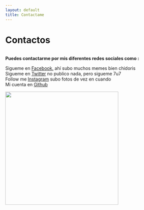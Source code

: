 ```yaml
---
layout: default
title: Contactame
---
```


<div id="contact">
  <h1 class="pageTitle">Contactos</h1>
  <div class="contactContent">
    <embed src="{{ '/assets/img/Undertale.mp3' | prepend: site.baseurl }}" autostarty="true" loop="true" volumen="30" width="0" height="0">
    <p class="intro"><b>Puedes contactarme por mis diferentes redes sociales como :</b></p>
    <p>Sigueme en <a href="https://www.facebook.com/profile.php?id=100010939398193">Facebook.</a> ahí subo muchos memes bien chidoris<br>
    Sigueme en <a href="https://twitter.com/LuisWorkout98">Twitter</a> no publico nada, pero sigueme 7u7 <br>
    Follow me <a href="https://www.instagram.com/vargas.penafiel.luis/?hl=es-la">Instagram</a> subo fotos de vez en cuando <br>
    Mi cuenta en <a href="https://github.com/LuisVargasP">Github</a></p>
  </div>
 <img src="https://res.cloudinary.com/teepublic/image/private/s--Efvr6Jq8--/t_Resized%20Artwork/c_fit,g_north_west,h_954,w_954/co_36538b,e_outline:48/co_36538b,e_outline:inner_fill:48/co_ffffff,e_outline:48/co_ffffff,e_outline:inner_fill:48/co_bbbbbb,e_outline:3:1000/c_mpad,g_center,h_1260,w_1260/b_rgb:eeeeee/c_limit,f_jpg,h_630,q_90,w_630/v1467820819/production/designs/572693_1.jpg" width="355" height="355">
</div>
